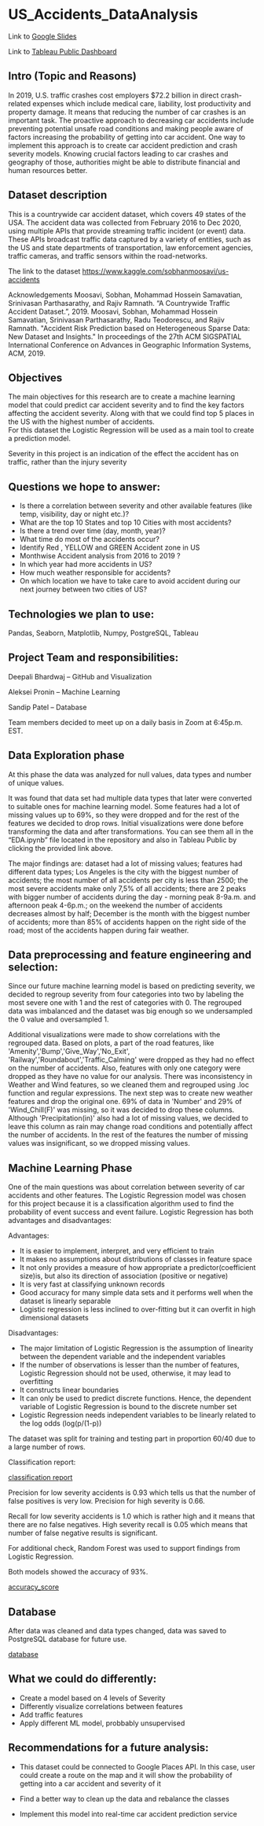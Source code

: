 # US_Accidents_DataAnalysis

Link to [Google Slides](https://docs.google.com/presentation/d/1d2IiS6p8Cwrcbka3qVf0Hj0QpNO4slva8NfvgAUdmIE/edit#slide=id.gc6f80d1ff_0_0)

Link to [Tableau Public Dashboard](https://public.tableau.com/app/profile/deepali2257)


## Intro (Topic and Reasons)

In 2019, U.S. traffic crashes cost employers $72.2 billion in direct crash-related expenses which include medical care, liability, lost productivity and property damage. It means that reducing the number of car crashes is an important task. The proactive approach to decreasing car accidents include preventing potential unsafe road conditions and making people aware of factors increasing the probability of getting into car accident. One way to implement this approach is to create car accident prediction and crash severity models. Knowing crucial factors leading to car crashes and geography of those, authorities might be able to distribute financial and human resources better.

## Dataset description 

This is a countrywide car accident dataset, which covers 49 states of the USA. The accident data was collected from February 2016 to Dec 2020, using multiple APIs that provide streaming traffic incident (or event) data. These APIs broadcast traffic data captured by a variety of entities, such as the US and state departments of transportation, law enforcement agencies, traffic cameras, and traffic sensors within the road-networks.


The link to the dataset https://www.kaggle.com/sobhanmoosavi/us-accidents


Acknowledgements
Moosavi, Sobhan, Mohammad Hossein Samavatian, Srinivasan Parthasarathy, and Rajiv Ramnath. “A Countrywide Traffic Accident Dataset.”, 2019.
Moosavi, Sobhan, Mohammad Hossein Samavatian, Srinivasan Parthasarathy, Radu Teodorescu, and Rajiv Ramnath. "Accident Risk Prediction based on Heterogeneous Sparse Data: New Dataset and Insights." In proceedings of the 27th ACM SIGSPATIAL International Conference on Advances in Geographic Information Systems, ACM, 2019.


## Objectives

The main objectives for this research are to create a machine learning model that could predict car accident severity and to find the key factors affecting the accident severity. Along with that we could find top 5 places in the US with the highest number of accidents.   
For this dataset the Logistic Regression will be used as a main tool to create a prediction model. 

Severity in this project is an indication of the effect the accident has on traffic, rather than the injury severity 

## Questions we hope to answer:
* Is there a correlation between severity and other available features (like temp, visibility, day or night etc.)?
* What are the top 10 States and top 10 Cities with most accidents?
* Is there a trend over time (day, month, year)?
* What time do most of the accidents occur?
* Identify Red , YELLOW and GREEN  Accident zone in US
* Monthwise Accident analysis from 2016 to 2019 ?
* In which year had more accidents in US?
* How much weather responsible for accidents?
* On which location we have to take care to avoid accident during our next journey between two cities of US?


## Technologies we plan to use:
Pandas, Seaborn, Matplotlib, Numpy, PostgreSQL, Tableau


## Project Team and responsibilities:
Deepali Bhardwaj – GitHub and Visualization

Aleksei Pronin – Machine Learning

Sandip Patel – Database 

Team members decided to meet up on a daily basis in Zoom at 6:45p.m. EST. 

## Data Exploration phase

At this phase the data was analyzed for null values, data types and number of unique values.

It was found that data set had multiple data types that later were converted to suitable ones for machine learning model. Some features had a lot of missing values up to 69%, so they were dropped and for the rest of the features we decided to drop rows. Initial visualizations were done before transforming the data and after transformations. You can see them all in the “EDA.ipynb” file located in the repository and also in Tableau Public by clicking the provided link above.

The major findings are: dataset had a lot of missing values; features had different data types; Los Angeles is the city with the biggest number of accidents; the most number of all accidents per city is less than 2500; the most severe accidents make only 7,5% of all accidents; there are 2 peaks with bigger number of accidents during the day - morning peak 8-9a.m. and afternoon peak 4-6p.m.; on the weekend the number of accidents decreases almost by half; December is the month with the biggest number of accidents; more than 85% of accidents happen on the right side of the road; most of the accidents happen during fair weather.



## Data preprocessing and feature engineering and selection:

Since our future machine learning model is based on predicting severity, we decided to regroup severity from four categories into two by labeling the most severe one with 1 and the rest of categories with 0. The regrouped data was imbalanced and the dataset was big enough so we undersampled the 0 value and oversampled 1. 

Additional visualizations were made to show correlations with the regrouped data. Based on plots, a part of the road features, like 'Amenity','Bump','Give_Way','No_Exit', 'Railway','Roundabout','Traffic_Calming' were dropped as they had no effect on the number of accidents. Also, features with only one category were dropped as they have no value for our analysis. There was inconsistency in Weather and Wind features, so we cleaned them and regrouped using .loc function and regular expressions. The next step was to create  new weather features and drop the original one. 69% of data in 'Number' and 29% of 'Wind_Chill(F)' was missing, so it was decided to drop these columns. Although 'Precipitation(in)' also had a lot of missing values, we decided to leave this column as rain may change road conditions and potentially affect the number of accidents. In the rest of the features the number of missing values was insignificant, so we dropped missing values.



## Machine Learning Phase

One of the main questions was about correlation between severity of car accidents and other features. The Logistic Regression model was chosen for this project because it is a classification algorithm used to find the probability of event success and event failure.
Logistic Regression has both advantages and disadvantages:

Advantages:
* It is easier to implement, interpret, and very efficient to train
* It makes no assumptions about distributions of classes in feature space
* It not only provides a measure of how appropriate a predictor(coefficient size)is, but also its direction of association (positive or negative)
* It is very fast at classifying unknown records
* Good accuracy for many simple data sets and it performs well when the dataset is linearly separable
* Logistic regression is less inclined to over-fitting but it can overfit in high dimensional datasets

Disadvantages:
* The major limitation of Logistic Regression is the assumption of linearity between the dependent variable and the independent variables
* If the number of observations is lesser than the number of features, Logistic Regression should not be used, otherwise, it may lead to overfitting
* It constructs linear boundaries
* It can only be used to predict discrete functions. Hence, the dependent variable of Logistic Regression is bound to the discrete number set
* Logistic Regression needs independent variables to be linearly related to the log odds (log(p/(1-p))


The dataset was split for training and testing part in proportion 60/40 due to a large number of rows.

Classification report:

[classification report]()


Precision for low severity accidents is 0.93 which tells us that the number of false positives is very low. Precision for high severity is 0.66.

Recall for low severity accidents is 1.0 which is rather high and it means that there are no false negatives. High severity recall is 0.05 which means that number of false negative results is significant.

For additional check, Random Forest was used to support findings from Logistic Regression. 

Both models showed the accuracy of 93%.

[accuracy_score]()



## Database 

After data was cleaned and data types changed, data was saved to PostgreSQL database for future use.

[database]()



## What we could do differently:

* Create a model based on 4 levels of Severity
* Differently visualize correlations between features
* Add traffic features
* Apply different ML model, probbably unsupervised


## Recommendations for a future analysis:

* This dataset could be connected to Google Places API. In this case, user could create a route on the map and it will show the probability of getting into a car accident and severity of it

* Find a better way to clean up the data and rebalance the classes

* Implement this model into real-time car accident prediction service

